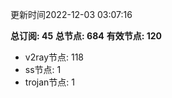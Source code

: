 更新时间2022-12-03 03:07:16

**总订阅: 45**
**总节点: 684**
**有效节点: 120**
- v2ray节点: 118
- ss节点: 1
- trojan节点: 1
